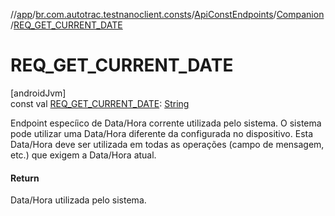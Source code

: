 //[app](../../../../index.md)/[br.com.autotrac.testnanoclient.consts](../../index.md)/[ApiConstEndpoints](../index.md)/[Companion](index.md)/[REQ_GET_CURRENT_DATE](-r-e-q_-g-e-t_-c-u-r-r-e-n-t_-d-a-t-e.md)

# REQ_GET_CURRENT_DATE

[androidJvm]\
const val [REQ_GET_CURRENT_DATE](-r-e-q_-g-e-t_-c-u-r-r-e-n-t_-d-a-t-e.md): [String](https://kotlinlang.org/api/latest/jvm/stdlib/kotlin/-string/index.html)

Endpoint especíico de Data/Hora corrente utilizada pelo sistema. O sistema pode utilizar uma Data/Hora diferente da configurada no dispositivo. Esta Data/Hora deve ser utilizada em todas as operações (campo de mensagem, etc.) que exigem a Data/Hora atual.

#### Return

Data/Hora utilizada pelo sistema.
